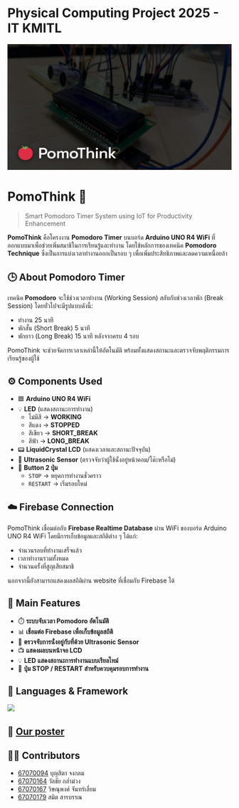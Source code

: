 # Physical Computing Project 2025 - IT KMITL

![](/image/backdrop/pomodoro_text.png)

# PomoThink 🍅
> Smart Pomodoro Timer System using IoT for Productivity Enhancement

**PomoThink** คือโครงงาน **Pomodoro Timer**  บนบอร์ด **Arduino UNO R4 WiFi** ที่ออกแบบมาเพื่อช่วยเพิ่มสมาธิในการเรียนรู้และทำงาน โดยใช้หลักการของเทคนิค **Pomodoro Technique** ซึ่งเป็นการแบ่งเวลาทำงานออกเป็นรอบ ๆ เพื่อเพิ่มประสิทธิภาพและลดความเหนื่อยล้า



## 🕒 About Pomodoro Timer
เทคนิค **Pomodoro** จะใช้ช่วงเวลาทำงาน (Working Session) สลับกับช่วงเวลาพัก (Break Session) โดยทั่วไปจะมีรูปแบบดังนี้:
- ทำงาน 25 นาที
- พักสั้น (Short Break) 5 นาที
- พักยาว (Long Break) 15 นาที หลังจากครบ 4 รอบ

PomoThink จะช่วยจัดการเวลาเหล่านี้ให้อัตโนมัติ พร้อมทั้งแสดงสถานะและตรวจจับพฤติกรรมการเรียนรู้ของผู้ใช้


## ⚙️ Components Used

- 🟦 **Arduino UNO R4 WiFi**
- 💡 **LED** (แสดงสถานะการทำงาน)
  - ไม่มีสี → **WORKING**
  - สีแดง → **STOPPED**
  - สีเขียว → **SHORT_BREAK**
  - สีฟ้า → **LONG_BREAK**
- 📟 **LiquidCrystal LCD** (แสดงเวลาและสถานะปัจจุบัน)
- 📏 **Ultrasonic Sensor** (ตรวจจับว่าผู้ใช้นั่งอยู่หน้าคอม/โต๊ะหรือไม่)
- 🔘 **Button 2 ปุ่ม**
  - `STOP` → หยุดการทำงานชั่วคราว
  - `RESTART` → เริ่มรอบใหม่


## ☁️ Firebase Connection
PomoThink เชื่อมต่อกับ **Firebase Realtime Database** ผ่าน WiFi ของบอร์ด Arduino UNO R4 WiFi
โดยมีการเก็บข้อมูลและสถิติต่าง ๆ ได้แก่:
- จำนวนรอบที่ทำงานเสร็จแล้ว
- เวลาทำงานรวมทั้งหมด
- จำนวนครั้งที่สูญเสียสมาธิ

นอกจากนี้ยังสามารถแสดงผลสถิติผ่าน website ที่เชื่อมกับ Firebase ได้


## 👀 Main Features

- ⏱️ **ระบบจับเวลา Pomodoro อัตโนมัติ**
- 📊 **เชื่อมต่อ Firebase เพื่อเก็บข้อมูลสถิติ**
- 🧍 **ตรวจจับการนั่งอยู่กับที่ด้วย Ultrasonic Sensor**
- 📺 **แสดงผลบนหน้าจอ LCD**
- 💡 **LED แสดงสถานะการทำงานแบบเรียลไทม์**
- 🔄 **ปุ่ม STOP / RESTART สำหรับควบคุมรอบการทำงาน**


## 🚀 Languages & Framework
<img src="https://skillicons.dev/icons?i=arduino,html,css,bootstrap,jquery"/>

## 🎨 [Our poster](https://photos.app.goo.gl/SXA2MuAHhwtRUtJV6)

## 🧑‍💻 Contributors
* [67070094](https://github.com/CyanKagami) บุญสิตา จงกลม
* [67070164](https://github.com/GEOFFCHARGE) วัลชัย กล่ำม่วง
* [67070167](https://github.com/WissanupongChanliem) วิษณุพงศ์ จันทร์เลี่ยม
* [67070179](https://github.com/67070179Smith) สมิต สารบรรณ
